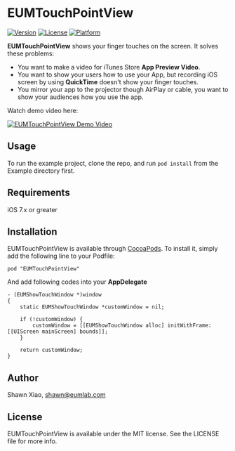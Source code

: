 # EUMTouchPointView

[![Version](https://img.shields.io/cocoapods/v/EUMTouchPointView.svg?style=flat)](http://cocoadocs.org/docsets/EUMTouchPointView)
[![License](https://img.shields.io/cocoapods/l/EUMTouchPointView.svg?style=flat)](http://cocoadocs.org/docsets/EUMTouchPointView)
[![Platform](https://img.shields.io/cocoapods/p/EUMTouchPointView.svg?style=flat)](http://cocoadocs.org/docsets/EUMTouchPointView)

**EUMTouchPointView** shows your finger touches on the screen. It solves these problems:

* You want to make a video for iTunes Store **App Preview Video**.
* You want to show your users how to use your App, but recording iOS screen by using **QuickTime** doesn't show your finger touches.
* You mirror your app to the projector though AirPlay or cable, you want to show your audiences how you use the app.

Watch demo video here:

[![EUMTouchPointView Demo Video](http://i.imgur.com/CRrzEAT.gif?1)](http://www.youtube.com/watch?v=B7mpseXKMpo)


## Usage

To run the example project, clone the repo, and run `pod install` from the Example directory first.

## Requirements
iOS 7.x or greater

## Installation

EUMTouchPointView is available through [CocoaPods](http://cocoapods.org). To install
it, simply add the following line to your Podfile:

    pod "EUMTouchPointView"

And add following codes into your **AppDelegate**

```
- (EUMShowTouchWindow *)window
{
    static EUMShowTouchWindow *customWindow = nil;
    
    if (!customWindow) {
        customWindow = [[EUMShowTouchWindow alloc] initWithFrame:[[UIScreen mainScreen] bounds]];
    }
    
    return customWindow;
}
```

## Author

Shawn Xiao, shawn@eumlab.com

## License

EUMTouchPointView is available under the MIT license. See the LICENSE file for more info.

